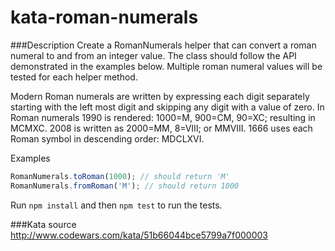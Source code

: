 kata-roman-numerals
========================

###Description
Create a RomanNumerals helper that can convert a roman numeral to and from an integer value. The class should follow the API demonstrated in the examples below. Multiple roman numeral values will be tested for each helper method.

Modern Roman numerals are written by expressing each digit separately starting with the left most digit and skipping any digit with a value of zero. In Roman numerals 1990 is rendered: 1000=M, 900=CM, 90=XC; resulting in MCMXC. 2008 is written as 2000=MM, 8=VIII; or MMVIII. 1666 uses each Roman symbol in descending order: MDCLXVI.

Examples
```javascript
RomanNumerals.toRoman(1000); // should return 'M'
RomanNumerals.fromRoman('M'); // should return 1000
```

Run `npm install` and then `npm test` to run the tests.

###Kata source
http://www.codewars.com/kata/51b66044bce5799a7f000003
